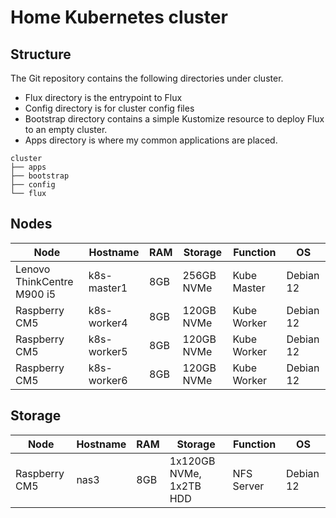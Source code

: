 # Home Kubernetes cluster

## Structure ##

The Git repository contains the following directories under cluster.

* Flux directory is the entrypoint to Flux
* Config directory is for cluster config files
* Bootstrap directory contains a simple Kustomize resource to deploy Flux to an empty cluster.
* Apps directory is where my common applications are placed.

```
cluster
├── apps
├── bootstrap
├── config
└── flux
```

## Nodes ##

Node   | Hostname | RAM | Storage | Function | OS
------ | -------- | --- | ------- | -------- | --
Lenovo ThinkCentre M900 i5 | k8s-master1 | 8GB | 256GB NVMe | Kube Master | Debian 12
Raspberry CM5 | k8s-worker4 | 8GB | 120GB NVMe | Kube Worker | Debian 12
Raspberry CM5 | k8s-worker5 | 8GB | 120GB NVMe | Kube Worker | Debian 12
Raspberry CM5 | k8s-worker6 | 8GB | 120GB NVMe | Kube Worker | Debian 12

## Storage ##
Node   | Hostname | RAM | Storage | Function | OS
------ | -------- | --- | ------- | -------- | --
Raspberry CM5 | nas3 | 8GB | 1x120GB NVMe, 1x2TB HDD | NFS Server | Debian 12
